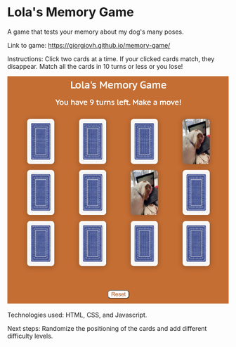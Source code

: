 # Lola's Memory Game

A game that tests your memory about my dog's many poses.

Link to game: https://giorgiovh.github.io/memory-game/

Instructions: Click two cards at a time. If your clicked cards match, they disappear. Match all the cards in 10 turns or less or you lose!

![](images/game-screenshot-2.png)

Technologies used: HTML, CSS, and Javascript.

Next steps: Randomize the positioning of the cards and add different difficulty levels.







